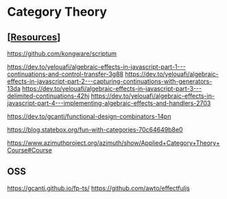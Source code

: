# Category Theory

## [[Resources]]

https://github.com/kongware/scriptum

https://dev.to/yelouafi/algebraic-effects-in-javascript-part-1---continuations-and-control-transfer-3g88
https://dev.to/yelouafi/algebraic-effects-in-javascript-part-2---capturing-continuations-with-generators-13da
https://dev.to/yelouafi/algebraic-effects-in-javascript-part-3---delimited-continuations-42hj
https://dev.to/yelouafi/algebraic-effects-in-javascript-part-4---implementing-algebraic-effects-and-handlers-2703

https://dev.to/gcanti/functional-design-combinators-14pn

https://blog.statebox.org/fun-with-categories-70c64649b8e0

https://www.azimuthproject.org/azimuth/show/Applied+Category+Theory+Course#Course

## OSS

https://gcanti.github.io/fp-ts/
https://github.com/awto/effectfuljs

[//begin]: # "Autogenerated link references for markdown compatibility"
[Resources]: resources "Resources"
[//end]: # "Autogenerated link references"
